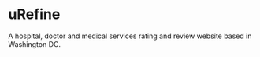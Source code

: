 # uRefine
A hospital, doctor and medical services rating and review website based in Washington DC.
